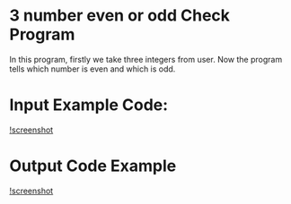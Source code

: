 # 3 number even or odd Check Program

In this program, firstly we take three integers from user. Now the program tells which number is even and which is odd.

# Input Example Code:

[!screenshot](images/input.png)

# Output Code Example

[!screenshot](images/output.png)
